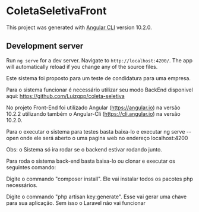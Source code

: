 # ColetaSeletivaFront

This project was generated with [Angular CLI](https://github.com/angular/angular-cli) version 10.2.0.

## Development server

Run `ng serve` for a dev server. Navigate to `http://localhost:4200/`. The app will automatically reload if you change any of the source files.


Este sistema foi proposto para um teste de condidatura para uma empresa.

Para o sistema funcionar é necessário utilizar seu modo BackEnd disponivel aqui: https://github.com/Luizgpp/coleta-seletiva

No projeto Front-End foi utilizado Angular (https://angular.io) na versão 10.2.2 utilizando também o Angular-Cli (https://cli.angular.io) na versão 10.2.0.

Para o executar o sistema para testes basta baixa-lo e executar ng serve --open onde ele será aberto o uma pagina web no endereço localhost:4200

Obs: o Sistema só ira rodar se o backend estivar rodando junto.

Para roda o sistema back-end basta baixa-lo ou clonar e executar os seguintes comando:

Digite o commando "composer install". Ele vai instalar todos os pacotes php necessários.

Digite o commando "php artisan key:generate". Esse vai gerar uma chave para sua aplicação. Sem isso o Laravel não vai funcionar
